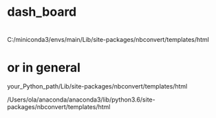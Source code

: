 # dash_board

# 
C:/miniconda3/envs/main/Lib/site-packages/nbconvert/templates/html

# or in general

your_Python_path/Lib/site-packages/nbconvert/templates/html

/Users/ola/anaconda/anaconda3/lib/python3.6/site-packages/nbconvert/templates/html
